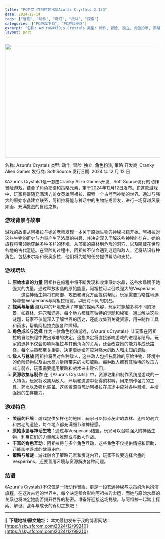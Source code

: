 ```yaml
---
title: "PC中文 阿祖拉的水晶Azuras Crystals 2.13G"
date: 2024-12-14
tags: ["冒险", "动作", "奇幻", "战斗", "探索"]
categories: ["PC游戏下载", "PC游戏专区"]
excerpt: "名称: Azura&#039;s Crystals 类型: 动作, 冒险, 独立, 角色扮演, 策略 开发商: Cranky Alien Games 发行商: Soft Source 发行日期: 2024 年 12 月 12 日 《Azura&#039;s Crystals》是一款由Cranky Alien Games&hellip;"
layout: post
---
```


<img class="aligncenter size-full wp-image-99241" src="https://sky.sfcrom.com/wp-content/uploads/2024/12/2024121402065767.webp" alt="" width="660" height="370" />

名称: Azura's Crystals
类型: 动作, 冒险, 独立, 角色扮演, 策略
开发商: Cranky Alien Games
发行商: Soft Source
发行日期: 2024 年 12 月 12 日

《Azura's Crystals》是一款由Cranky Alien Games开发、Soft Source发行的动作冒险游戏，结合了角色扮演和策略元素，定于2024年12月12日发布。在这款游戏中，玩家将跟随充满活力的女英雄阿祖拉，探索一个古老而神秘的世界。通过与强大的原始水晶建立联系，阿祖拉将能与神话中的生物结成盟友，进行一场穿越风景如画、充满挑战的冒险之旅。
<h3>游戏背景与故事</h3>
游戏的故事从阿祖拉与她的老师发现一本关于原始生物的神秘书籍开始。阿祖拉对这些生物的历史与力量产生了浓厚的兴趣，并决定深入了解这些神秘的存在。她的旅程将带领她穿越多种多样的环境，从茂密的森林到危险的洞穴，以及隐藏在世界各地的古代遗迹。在冒险的过程中，阿祖拉不仅会遇到谜题和敌人，还将结识各种角色，包括朱尔斯和泰奥多拉，他们将为她的任务提供帮助和支持。
<h3>游戏玩法</h3>
<ol>
 	<li><strong>原始水晶的力量</strong>
阿祖拉在旅程中将不断发现和收集原始水晶，这些水晶赋予她强大的力量。通过释放水晶的原始能量，阿祖拉可以召唤强大的Vesperians——这些神话生物将在防御、攻击和研究方面提供帮助。玩家需要策略性地选择哪些Vesperians与阿祖拉结盟，以应对不同的挑战。</li>
 	<li><strong>探索与解谜</strong>
游戏中的环境充满了丰富的探索内容，玩家将穿越多种不同的场景，如森林、洞穴和遗迹，每个地方都藏有独特的谜题和秘密。通过解决这些谜题，玩家不仅能深入了解世界的历史，还能收集到关键资源，用来制作工具和药水，帮助阿祖拉克服各种障碍。</li>
 	<li><strong>角色成长与选择</strong>
作为一款角色扮演游戏，《Azura's Crystals》让玩家在阿祖拉的冒险旅程中做出艰难的决定，这些决定将直接影响游戏的进程与结局。玩家的选择不仅会影响阿祖拉与其他角色的关系，还会改变她的能力与成长路径。每个决策都至关重要，决定着她如何应对强大的敌人和未知的威胁。</li>
 	<li><strong>敌人与挑战</strong>
阿祖拉将面对各种敌人，这些敌人包括被腐蚀的原始生物、环境中的危险怪物以及由水晶力量所带来的未知威胁。每种敌人都有其独特的攻击方式与弱点，玩家需要运用策略和战术来击败它们。</li>
 	<li><strong>资源收集与制作</strong>
在《Azura's Crystals》中，资源收集和制作系统是游戏的一大特色。玩家将收集从敌人、环境和遗迹中获得的材料，用来制作强力的工具、药水以及强化装备。这些资源将帮助阿祖拉在旅途中应对各种困境，并增强她的生存能力。</li>
</ol>
<h3>游戏特色</h3>
<ul>
 	<li><strong>美丽的环境</strong>：游戏提供多样化的地图，玩家可以探索茂密的森林、危险的洞穴和古老的遗迹，每个地点都充满细节和神秘感。</li>
 	<li><strong>原始水晶与神话生物</strong>：通过与Vesperians结盟，玩家可以召唤强大的神话生物，利用它们的力量解决难题或与敌人作战。</li>
 	<li><strong>丰富的角色互动</strong>：阿祖拉将与多个角色互动，这些角色不仅提供情报和帮助，还能影响游戏的故事走向。</li>
 	<li><strong>策略与解谜</strong>：游戏融合了策略元素和解谜内容，玩家不仅要选择合适的Vesperians，还要善用环境与资源解决各种问题。</li>
</ul>
<h3>结语</h3>
《Azura's Crystals》不仅仅是一场动作冒险，更是一段充满神秘与决策的角色扮演旅程。在这片古老的世界中，每个决定都会影响阿祖拉的命运，而她与原始水晶的关系也将决定她能否揭开世界的秘密。准备好迎接这场挑战，与阿祖拉一起踏上探索、解谜、战斗与成长的奇幻之旅吧！

---
📖 **下载地址/原文地址：** 本文最初发布于我的博客网站：[https://sky.sfcrom.com/2024/12/99240](https://sky.sfcrom.com/2024/12/99240)
